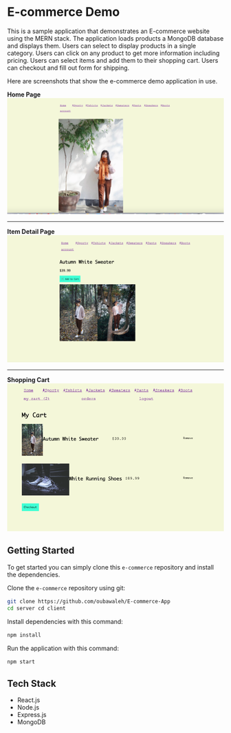 # E-commerce Demo

This is a sample application that demonstrates an E-commerce website using the MERN stack. The application loads
products a MongoDB database and displays them. Users can select to display products in a single category. Users can
click on any product to get more information including pricing. Users can select items and
add them to their shopping cart. Users can checkout and fill out form for shipping.

Here are screenshots that show the e-commerce demo application in use.

**Home Page**
![Home Page](/screenshots/home.png?raw=true "Optional Title")

---

**Item Detail Page**
![Item Detail](/screenshots/singleitem.png?raw=true "Optional Title")

---

**Shopping Cart**
![Shopping Cart](/screenshots/shoppingcart.png?raw=true "Shopping Cart")

## Getting Started

To get started you can simply clone this `e-commerce` repository and install the dependencies.

Clone the `e-commerce` repository using git:

```bash
git clone https://github.com/oubawaleh/E-commerce-App
cd server cd client
```

Install dependencies with this command:

```bash
npm install
```

Run the application with this command:

```bash
npm start
```

## Tech Stack

- React.js
- Node.js
- Express.js
- MongoDB
